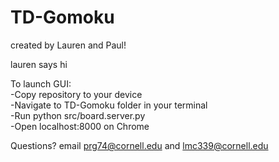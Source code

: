 # TD-Gomoku

created by Lauren and Paul!

lauren says hi

To launch GUI:</br>
-Copy repository to your device</br>
-Navigate to TD-Gomoku folder in your terminal </br>
-Run python src/board.server.py </br>
-Open localhost:8000 on Chrome</br>

Questions? email prg74@cornell.edu and lmc339@cornell.edu
